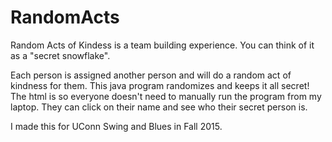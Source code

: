# RandomActs
Random Acts of Kindess is a team building experience. You can think of it as a "secret snowflake".

Each person is assigned another person and will do a random act of kindness for them.
This java program randomizes and keeps it all secret! The html is so everyone doesn't need to manually run the program from my laptop. They can click on their name and see who their secret person is.

I made this for UConn Swing and Blues in Fall 2015.
